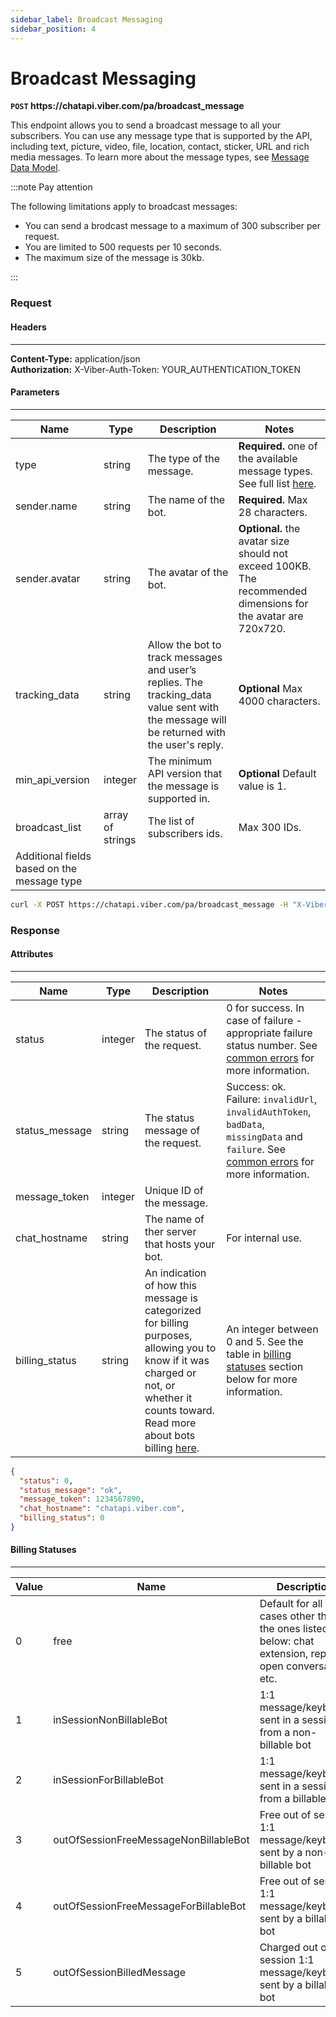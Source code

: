 ```yaml
---
sidebar_label: Broadcast Messaging
sidebar_position: 4
---
```


# Broadcast Messaging

**`POST` https://<area/>chatapi.viber.com/pa/broadcast_message**

This endpoint allows you to send a broadcast message to all your subscribers.
You can use any message type that is supported by the API, including text, picture, video, file, location, contact, sticker, URL and rich media messages.
To learn more about the message types, see [Message Data Model](../../data-models/message).

:::note Pay attention

The following limitations apply to broadcast messages:
* You can send a brodcast message to a maximum of 300 subscriber per request.
* You are limited to 500 requests per 10 seconds.
* The maximum size of the message is 30kb.

:::

### Request

#### Headers
---
**Content-Type:** application/json<br/>
**Authorization:** X-Viber-Auth-Token: YOUR_AUTHENTICATION_TOKEN

#### Parameters
---
| Name | Type | Description | Notes |
| --- | --- | --- | --- |
| type | string | The type of the message. | **Required.** one of the available message types. See full list [here](../../data-models/message.md). |
| sender.name | string | The name of the bot. | **Required.** Max 28 characters. |
| sender.avatar | string | The avatar of the bot. | **Optional.** the avatar size should not exceed 100KB. The recommended dimensions for the avatar are 720x720. |
| tracking_data | string | Allow the bot to track messages and user’s replies. The tracking_data value sent with the message will be returned with the user's reply. | **Optional** Max 4000 characters. |
| min_api_version | integer | The minimum API version that the message is supported in. | **Optional** Default value is 1. |
| broadcast_list | array of strings | The list of subscribers ids. | Max 300 IDs. |
| Additional fields based on the message type | | | |

```bash title="Example"
curl -X POST https://chatapi.viber.com/pa/broadcast_message -H "X-Viber-Auth-Token: YOUR_AUTHENTICATION_TOKEN" -d '{"type":"text","text":"Hello World","sender":{"name":"Viber Bot","avatar":"http://avatar.example.com"},"broadcast_list":["jc9HsWTZ2Yf2NkRZ8KcNug==","fd4HsWT33Yf1BkRZ8KcBsk=="]}'
```

### Response

#### Attributes
---
| Name | Type | Description | Notes |
| --- | --- | --- | --- |
| status | integer | The status of the request. | 0 for success. In case of failure - appropriate failure status number. See [common errors](../../errors) for more information. |
| status_message | string | The status message of the request. | Success: ok. Failure: `invalidUrl`, `invalidAuthToken`, `badData`, `missingData` and `failure`. See [common errors](../../errors) for more information. |
| message_token | integer | Unique ID of the message. | |
| chat_hostname | string | The name of ther server that hosts your bot. | For internal use. |
|billing_status | string | An indication of how this message is categorized for billing purposes, allowing you to know if it was charged or not, or whether it counts toward. Read more about bots billing [here](https://help.viber.com/en/article/chatbot-commercial-model). | An integer between 0 and 5. See the table in [billing statuses](#billing-statuses) section below for more information. |

```json title="Example"
{
  "status": 0,
  "status_message": "ok",
  "message_token": 1234567890,
  "chat_hostname": "chatapi.viber.com",
  "billing_status": 0
}
```
#### Billing Statuses
---
| Value | Name | Description |
| --- | --- | --- |
| 0 | free | Default for all cases other than the ones listed below: chat extension, reply to open conversation, etc. |
| 1 | inSessionNonBillableBot | 1:1 message/keyboard sent in a session from a non-billable bot |
| 2 | inSessionForBillableBot | 1:1 message/keyboard sent in a session from a billable bot |
| 3 | outOfSessionFreeMessageNonBillableBot | Free out of session 1:1 message/keyboard sent by a non-billable bot |
| 4 | outOfSessionFreeMessageForBillableBot | Free out of session 1:1 message/keyboard sent by a billable bot |
| 5 | outOfSessionBilledMessage | Charged out of session 1:1 message/keyboard sent by a billable bot |